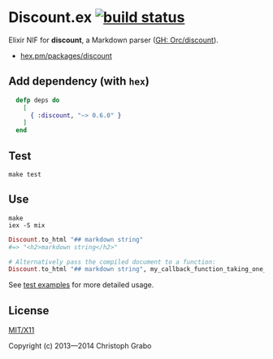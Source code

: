 # Discount.ex [![build status](https://travis-ci.org/asaaki/discount.ex.svg?branch=master)](https://travis-ci.org/asaaki/discount.ex)

Elixir NIF for **discount**, a Markdown parser ([GH: Orc/discount](https://github.com/Orc/discount)).

- [hex.pm/packages/discount](https://hex.pm/packages/discount)



## Add dependency (with `hex`)

```elixir
  defp deps do
    [
      { :discount, "~> 0.6.0" }
    ]
  end
```



## Test

```shell
make test
```



## Use

```shell
make
iex -S mix
```

```elixir
Discount.to_html "## markdown string"
#=> "<h2>markdown string</h2>"

# Alternatively pass the compiled document to a function:
Discount.to_html "## markdown string", my_callback_function_taking_one_argument
```

See [test examples](./test/discount_test.exs) for more detailed usage.



## License

[MIT/X11](./LICENSE)

Copyright (c) 2013—2014 Christoph Grabo
